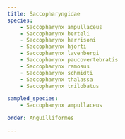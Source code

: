 ```yaml
---
title: Saccopharyngidae
species:
    - Saccopharynx ampullaceus
    - Saccopharynx berteli
    - Saccopharynx harrisoni
    - Saccopharynx hjorti
    - Saccopharynx lavenbergi
    - Saccopharynx paucovertebratis
    - Saccopharynx ramosus
    - Saccopharynx schmidti
    - Saccopharynx thalassa
    - Saccopharynx trilobatus

sampled_species:
    - Saccopharynx ampullaceus

order: Anguilliformes

---
```

